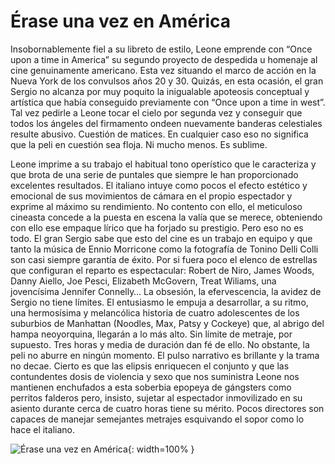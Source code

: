 # Érase una vez en América

Insobornablemente fiel a su libreto de estilo, Leone emprende con “Once upon a time in America” su segundo proyecto de despedida u homenaje al cine genuinamente americano. Esta vez situando el marco de acción en la Nueva York de los convulsos años 20 y 30. Quizás, en esta ocasión, el gran Sergio no alcanza por muy poquito la inigualable apoteosis conceptual y artística que había conseguido previamente con “Once upon a time in west”. Tal vez pedirle a Leone tocar el cielo por segunda vez y conseguir que todos los ángeles del firmamento ondeen nuevamente banderas celestiales resulte abusivo. Cuestión de matices. En cualquier caso eso no significa que la peli en cuestión sea floja. Ni mucho menos. Es sublime.

Leone imprime a su trabajo el habitual tono operístico que le caracteriza y que brota de una serie de puntales que siempre le han proporcionado excelentes resultados. El italiano intuye como pocos el efecto estético y emocional de sus movimientos de cámara en el propio espectador y exprime al máximo su rendimiento. No contento con ello, el meticuloso cineasta concede a la puesta en escena la valía que se merece, obteniendo con ello ese empaque lírico que ha forjado su prestigio. Pero eso no es todo. El gran Sergio sabe que esto del cine es un trabajo en equipo y que tanto la música de Ennio Morricone como la fotografía de Tonino Delli Colli son casi siempre garantía de éxito. Por si fuera poco el elenco de estrellas que configuran el reparto es espectacular: Robert de Niro, James Woods, Danny Aiello, Joe Pesci, Elizabeth McGovern, Treat Wiliams, una jovencísima Jennifer Connelly… La obsesión, la efervescencia, la avidez de Sergio no tiene límites. El entusiasmo le empuja a desarrollar, a su ritmo, una hermosísima y melancólica historia de cuatro adolescentes de los suburbios de Manhattan (Noodles, Max, Patsy y Cockeye) que, al abrigo del hampa neoyorquina, llegarán a lo más alto. Sin límite de metraje, por supuesto. Tres horas y media de duración dan fé de ello. No obstante, la peli no aburre en ningún momento. El pulso narrativo es brillante y la trama no decae. Cierto es que las elipsis enriquecen el conjunto y que las contundentes dosis de violencia y sexo que nos suministra Leone nos mantienen enchufados a esta soberbia epopeya de gángsters como perritos falderos pero, insisto, sujetar al espectador inmovilizado en su asiento durante cerca de cuatro horas tiene su mérito. Pocos directores son capaces de manejar semejantes metrajes esquivando el sopor como lo hace el italiano.

![Érase una vez en América](/img/erase.jpg){: width=100% }
